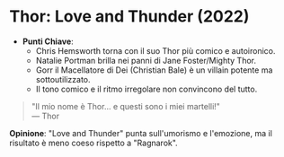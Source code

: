 # Thor: Love and Thunder (2022)

- **Punti Chiave**: 
  - Chris Hemsworth torna con il suo Thor più comico e autoironico.
  - Natalie Portman brilla nei panni di Jane Foster/Mighty Thor.
  - Gorr il Macellatore di Dei (Christian Bale) è un villain potente ma sottoutilizzato.
  - Il tono comico e il ritmo irregolare non convincono del tutto.

> "Il mio nome è Thor... e questi sono i miei martelli!"  
> — Thor

**Opinione**: "Love and Thunder" punta sull'umorismo e l'emozione, ma il risultato è meno coeso rispetto a "Ragnarok".
